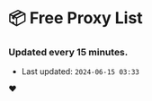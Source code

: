 # :package: Free Proxy List
### Updated every 15 minutes.

- Last updated: `2024-06-15 03:33`

:heart:
